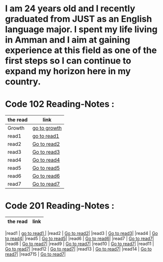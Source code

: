# I am 24 years old and I recently graduated from JUST as an English language major. I spent my life living in Amman and I aim at gaining experience at this field as one of the first steps so I can continue to expand my horizon here in my country. 


# Code 102 Reading-Notes :

|the read  | link   |          
------------ | -------------
|Growth | [go to growth ](Growth)|
|read1 | [go to read1 ](https://mrobeidat.github.io/reading-notes/102/read01)|
|read2 | [Go to read2](https://mrobeidat.github.io/reading-notes/102/read02)|
|read3 | [Go to read3](https://mrobeidat.github.io/reading-notes/102/read03)|
|read4 | [Go to read4](https://mrobeidat.github.io/reading-notes/102/read04)|
|read5 | [Go to read5](https://mrobeidat.github.io/reading-notes/102/read05)|
|read6 | [Go to read6](https://mrobeidat.github.io/reading-notes/102/read06)|
|read7 | [Go to read7](https://mrobeidat.github.io/reading-notes/102/read07)|

# Code 201 Reading-Notes :

|the read  | link   |          
------------ | -------------

|read1 | [go to read1 ](https://mrobeidat.github.io/reading-notes/201/read01)|
|read2 | [Go to read2](https://mrobeidat.github.io/reading-notes/201/read02)|
|read3 | [Go to read3](https://mrobeidat.github.io/reading-notes/201/read03)|
|read4 | [Go to read4](https://mrobeidat.github.io/reading-notes/201/read04)|
|read5 | [Go to read5](https://mrobeidat.github.io/reading-notes/201/read05)|
|read6 | [Go to read6](https://mrobeidat.github.io/reading-notes/201/read06)|
|read7 | [Go to read7](https://mrobeidat.github.io/reading-notes/201/read07)|
|read8 | [Go to read7](https://mrobeidat.github.io/reading-notes/201/read08)|
|read9 | [Go to read7](https://mrobeidat.github.io/reading-notes/201/read09)|
|read10 | [Go to read7](https://mrobeidat.github.io/reading-notes/201/read10)|
|read11 | [Go to read7](https://mrobeidat.github.io/reading-notes/201/read11)|
|read12 | [Go to read7](https://mrobeidat.github.io/reading-notes/201/read12)|
|read13 | [Go to read7](https://mrobeidat.github.io/reading-notes/201/read13)|
|read14 | [Go to read7](https://mrobeidat.github.io/reading-notes/201/read14)|
|read715 | [Go to read7](https://mrobeidat.github.io/reading-notes/201/read15)|


